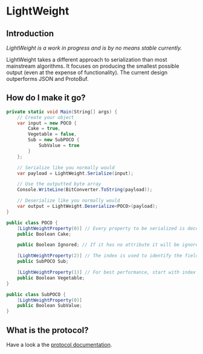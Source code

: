 # LightWeight
## Introduction
_LightWeight is a work in progress and is by no means stable currently._

LightWeight takes a different approach to serialization than most mainstream algorithms. It focuses on producing the smallest
possible output (even at the expense of functionality). The current design outperforms JSON and ProtoBuf.

## How do I make it go?
```c#
private static void Main(String[] args) {
    // Create your object
    var input = new POCO {
        Cake = true,
        Vegetable = false,
        Sub = new SubPOCO {
            SubValue = true
        }
    };

    // Serialize like you normally would
    var payload = LightWeight.Serialize(input);

    // Use the outputted byte array
    Console.WriteLine(BitConverter.ToString(payload));

    // Deserialize like you normally would
    var output = LightWeight.Deserialize<POCO>(payload);
}

public class POCO {
    [LightWeightProperty(0)] // Every property to be serialized is decorated with this attribute
    public Boolean Cake;

    public Boolean Ignored; // If it has no attribute it will be ignored

    [LightWeightProperty(2)] // The index is used to identify the field, not the name
    public SubPOCO Sub;

    [LightWeightProperty(1)] // For best performance, start with index 0 and increment, though they don't need to be in order
    public Boolean Vegetable;
}

public class SubPOCO {
    [LightWeightProperty(0)]
    public Boolean SubValue;
}
```

## What is the protocol?
Have a look a the [protocol documentation](https://github.com/invertedtomato/lightweight-serialization/blob/master/PROTOCOL.md).